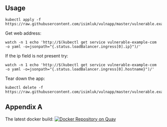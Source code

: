 ## Usage

```
kubectl apply -f  https://raw.githubusercontent.com/isimluk/vulnapp/master/vulnerable.example.yaml
```

Get web address:
```
watch -n 1 echo 'http://$(kubectl get service vulnerable-example-com  -o yaml -o=jsonpath="{.status.loadBalancer.ingress[0].ip}")/'
```
If the ip field is not present try:
```
watch -n 1 echo 'http://$(kubectl get service vulnerable-example-com  -o yaml -o=jsonpath="{.status.loadBalancer.ingress[0].hostname}")/'
```
Tear down the app:
```
kubectl delete -f  https://raw.githubusercontent.com/isimluk/vulnapp/master/vulnerable.example.yaml
```

## Appendix A
The latest docker build: [![Docker Repository on Quay](https://quay.io/repository/slukasik/vulnapp/status "Docker Repository on Quay")](https://quay.io/repository/slukasik/vulnapp)
